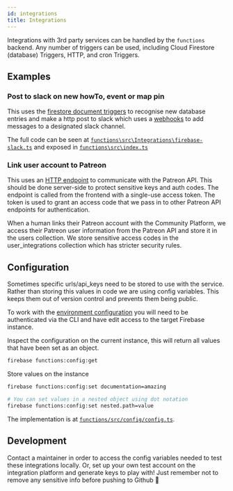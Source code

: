 ```yaml
---
id: integrations
title: Integrations
---
```


Integrations with 3rd party services can be handled by the `functions` backend. Any number of triggers can be used, including Cloud Firestore (database) Triggers, HTTP, and cron Triggers.

## Examples

### Post to slack on new howTo, event or map pin

This uses the [firestore document triggers](https://firebase.google.com/docs/functions/firestore-events) to recognise new database entries and make a http post to slack which uses a [webhooks](https://api.slack.com/messaging/webhooks) to add messages to a designated slack channel.

The full code can be seen at [`functions\src\Integrations\firebase-slack.ts`](https://github.com/ONEARMY/community-platform/blob/master/functions/src/Integrations/firebase-slack.ts) and exposed in [`functions\src\index.ts`](https://github.com/ONEARMY/community-platform/blob/master/functions/src/index.ts)

### Link user account to Patreon

This uses an [HTTP endpoint](functions/src/Integrations/patreon.ts) to communicate with the Patreon API. This should be done server-side to protect sensitive keys and auth codes. The endpoint is called from the frontend with a single-use access token. The token is used to grant an access code that we pass in to other Patreon API endpoints for authentication.

When a human links their Patreon account with the Community Platform, we access their Patreon user information from the Patreon API and store it in the users collection. We store sensitive access codes in the user_integrations collection which has stricter security rules.

## Configuration

Sometimes specific urls/api_keys need to be stored to use with the service. Rather than storing this values in code we are using config variables. This keeps them out of version control and prevents them being public.

To work with the [environment configuration](https://firebase.google.com/docs/functions/config-env#migrating_from_environment_configuration) you will need to be authenticated via the CLI and have edit access to the target Firebase instance.

Inspect the configuration on the current instance, this will return all values that have been set as an object.

```bash
firebase functions:config:get
```

Store values on the instance

```bash
firebase functions:config:set documentation=amazing

# You can set values in a nested object using dot notation
firebase functions:config:set nested.path=value
```

The implementation is at [`functions/src/config/config.ts`](https://github.com/ONEARMY/community-platform/blob/master/functions/src/config/config.ts).

## Development

Contact a maintainer in order to access the config variables needed to test these integrations locally. Or, set up your own test account on the integration platform and generate keys to play with! Just remember not to remove any sensitive info before pushing to Github 🤫
